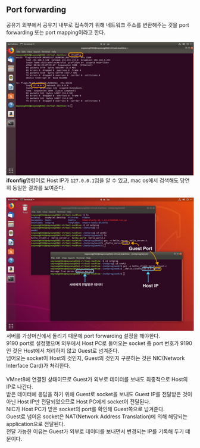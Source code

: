 ## Port forwarding

공유기 외부에서 공유기 내부로 접속하기 위해 네트워크 주소를 변환해주는 것을 port forwarding 또는 port mapping이라고 한다.<br><br>
![png](/_img/ubuntu_ip.png)<br>
**ifconfig**명령어로 Host IP가 ```127.0.0.1```임을 알 수 있고, mac os에서 검색해도 당연히 동일한 결과를 보여준다.<br><br>
![png](/_img/chap1_hello_result.png)<br>
서버를 가상머신에서 돌리기 때문에 port forwarding 설정을 해야한다.<br>
9190 port로 설정했으며 외부에서 Host PC로 들어오는 socket 중 port 번호가 9190 인 것은 Host에서 처리하지 않고 Guest로 넘겨준다.<br>
넘어오는 socket이 Host의 것인지, Guest의 것인지 구분하는 것은 NIC(Network Interface Card)가 처리한다.<br><br>
VMnet8에 연결된 상태이므로 Guest가 외부로 데이터를 보내도 최종적으로 Host의 IP로 나간다.<br>
받은 데이터에 응답을 하기 위해 Guest로 socket을 보내도 Guest IP를 전달받은 것이 아닌 Host IP만 전달되었으므로 Host PC에게 socket이 전달된다.<br>
NIC가 Host PC가 받은 socket의 port를 확인해 Guest쪽으로 넘겨준다.<br>
Guest로 넘어온 socket은 NAT(Network Address Translation)에 의해 해당되는 application으로 전달된다.<br>
전달 가능한 이유는 Guest가 외부로 데이터를 보내면서 변경되는 IP를 기록해 두기 떄문이다.<br><br>
